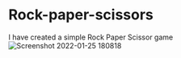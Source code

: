 # Rock-paper-scissors

I have created a simple Rock Paper Scissor game
![Screenshot 2022-01-25 180818](https://user-images.githubusercontent.com/86012289/150978726-92b2821a-a246-4b90-97e9-00b29d7132d5.png)
